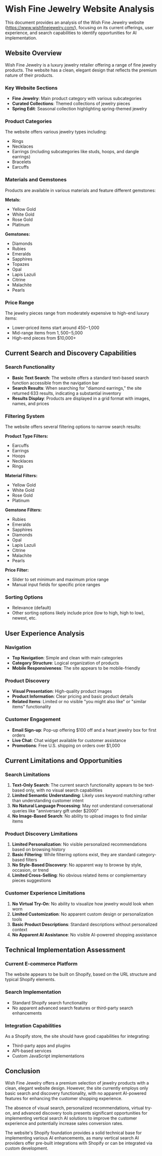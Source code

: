 # Wish Fine Jewelry Website Analysis

This document provides an analysis of the Wish Fine Jewelry website (https://www.wishfinejewelry.com/), focusing on its current offerings, user experience, and search capabilities to identify opportunities for AI implementation.

## Website Overview

Wish Fine Jewelry is a luxury jewelry retailer offering a range of fine jewelry products. The website has a clean, elegant design that reflects the premium nature of their products.

### Key Website Sections

- **Fine Jewelry**: Main product category with various subcategories
- **Curated Collections**: Themed collections of jewelry pieces
- **Spring Edit**: Seasonal collection highlighting spring-themed jewelry

### Product Categories

The website offers various jewelry types including:
- Rings
- Necklaces
- Earrings (including subcategories like studs, hoops, and dangle earrings)
- Bracelets
- Earcuffs

### Materials and Gemstones

Products are available in various materials and feature different gemstones:

**Metals:**
- Yellow Gold
- White Gold
- Rose Gold
- Platinum

**Gemstones:**
- Diamonds
- Rubies
- Emeralds
- Sapphires
- Topazes
- Opal
- Lapis Lazuli
- Citrine
- Malachite
- Pearls

### Price Range

The jewelry pieces range from moderately expensive to high-end luxury items:
- Lower-priced items start around $450-$1,000
- Mid-range items from $1,500-$5,000
- High-end pieces from $10,000+

## Current Search and Discovery Capabilities

### Search Functionality

- **Basic Text Search**: The website offers a standard text-based search function accessible from the navigation bar
- **Search Results**: When searching for "diamond earrings," the site returned 633 results, indicating a substantial inventory
- **Results Display**: Products are displayed in a grid format with images, names, and prices

### Filtering System

The website offers several filtering options to narrow search results:

**Product Type Filters:**
- Earcuffs
- Earrings
- Hoops
- Necklaces
- Rings

**Material Filters:**
- Yellow Gold
- White Gold
- Rose Gold
- Platinum

**Gemstone Filters:**
- Rubies
- Emeralds
- Sapphires
- Diamonds
- Opal
- Lapis Lazuli
- Citrine
- Malachite
- Pearls

**Price Filter:**
- Slider to set minimum and maximum price range
- Manual input fields for specific price ranges

### Sorting Options

- Relevance (default)
- Other sorting options likely include price (low to high, high to low), newest, etc.

## User Experience Analysis

### Navigation

- **Top Navigation**: Simple and clean with main categories
- **Category Structure**: Logical organization of products
- **Mobile Responsiveness**: The site appears to be mobile-friendly

### Product Discovery

- **Visual Presentation**: High-quality product images
- **Product Information**: Clear pricing and basic product details
- **Related Items**: Limited or no visible "you might also like" or "similar items" functionality

### Customer Engagement

- **Email Sign-up**: Pop-up offering $100 off and a heart jewelry box for first orders
- **Live Chat**: Chat widget available for customer assistance
- **Promotions**: Free U.S. shipping on orders over $1,000

## Current Limitations and Opportunities

### Search Limitations

1. **Text-Only Search**: The current search functionality appears to be text-based only, with no visual search capabilities
2. **Limited Semantic Understanding**: Likely uses keyword matching rather than understanding customer intent
3. **No Natural Language Processing**: May not understand conversational queries like "anniversary gift under $2000"
4. **No Image-Based Search**: No ability to upload images to find similar items

### Product Discovery Limitations

1. **Limited Personalization**: No visible personalized recommendations based on browsing history
2. **Basic Filtering**: While filtering options exist, they are standard category-based filters
3. **No Style-Based Discovery**: No apparent way to browse by style, occasion, or trend
4. **Limited Cross-Selling**: No obvious related items or complementary pieces suggestions

### Customer Experience Limitations

1. **No Virtual Try-On**: No ability to visualize how jewelry would look when worn
2. **Limited Customization**: No apparent custom design or personalization tools
3. **Basic Product Descriptions**: Standard descriptions without personalized context
4. **No Apparent AI Assistance**: No visible AI-powered shopping assistance

## Technical Implementation Assessment

### Current E-commerce Platform

The website appears to be built on Shopify, based on the URL structure and typical Shopify elements.

### Search Implementation

- Standard Shopify search functionality
- No apparent advanced search features or third-party search enhancements

### Integration Capabilities

As a Shopify store, the site should have good capabilities for integrating:
- Third-party apps and plugins
- API-based services
- Custom JavaScript implementations

## Conclusion

Wish Fine Jewelry offers a premium selection of jewelry products with a clean, elegant website design. However, the site currently employs only basic search and discovery functionality, with no apparent AI-powered features for enhancing the customer shopping experience.

The absence of visual search, personalized recommendations, virtual try-on, and advanced discovery tools presents significant opportunities for implementing vertical search AI solutions to improve the customer experience and potentially increase sales conversion rates.

The website's Shopify foundation provides a solid technical base for implementing various AI enhancements, as many vertical search AI providers offer pre-built integrations with Shopify or can be integrated via custom development.
